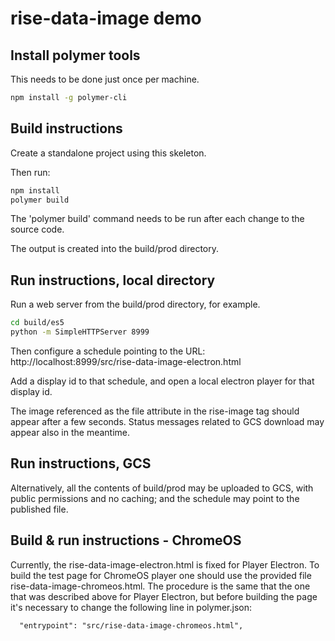 # rise-data-image demo

## Install polymer tools

This needs to be done just once per machine.

```bash
npm install -g polymer-cli
```

## Build instructions

Create a standalone project using this skeleton.

Then run:

```bash
npm install
polymer build
```

The 'polymer build' command needs to be run after each change to the source
code.

The output is created into the build/prod directory.

## Run instructions, local directory

Run a web server from the build/prod directory, for example.

```bash
cd build/es5
python -m SimpleHTTPServer 8999
```

Then configure a schedule pointing to the URL:
http://localhost:8999/src/rise-data-image-electron.html

Add a display id to that schedule, and open a local electron player for that
display id.

The image referenced as the file attribute in the rise-image tag should appear
after a few seconds. Status messages related to GCS download may appear also
in the meantime.

## Run instructions, GCS

Alternatively, all the contents of build/prod may be uploaded to GCS,
with public permissions and no caching; and the schedule may point to the
published file.

## Build & run instructions - ChromeOS

Currently, the rise-data-image-electron.html is fixed for Player Electron.
To build the test page for ChromeOS player one should use the provided file
rise-data-image-chromeos.html. The procedure is the same that the
one that was described above for Player Electron, but before building the page
it's necessary to change the following line in polymer.json:

```
  "entrypoint": "src/rise-data-image-chromeos.html",
```
